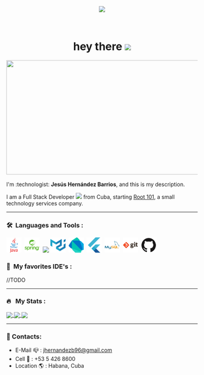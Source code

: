 <p align="center"><img src="https://media.giphy.com/media/M9gbBd9nbDrOTu1Mqx/giphy.gif" width="100"/></p>
<p align="center">
<p align="center"><img src="https://komarev.com/ghpvc/?username=JesusHdezWaterloo&style=flat-square&color=blue" alt=""></p>

<h1 align="center">hey there <img src="https://media.giphy.com/media/hvRJCLFzcasrR4ia7z/giphy.gif" width="30px"></h1>

<p align="center"><img src="https://media.giphy.com/media/dWesBcTLavkZuG35MI/giphy.gif" width="600" height="300"  /></p>


<p align="left"> 
I'm :technologist: <strong>Jesús Hernández Barrios</strong>, and this is my description.
</p>

I am a Full Stack Developer <img src="https://media.giphy.com/media/WUlplcMpOCEmTGBtBW/giphy.gif" width="30"> from Cuba, starting [Root 101](), a small technology services company.

---

### 🛠 &nbsp;Languages and Tools :

<p>
<img src="https://github.com/devicons/devicon/blob/master/icons/java/java-original-wordmark.svg" title="Java" alt="Java" width="40" height="40"/>&nbsp;
<img src="https://github.com/devicons/devicon/blob/master/icons/spring/spring-original-wordmark.svg" title="Spring" alt="Spring" width="40" height="40"/>&nbsp;
<img src="https://img.icons8.com/windows/50/000000/netbeans.png"/>
<img src="https://github.com/devicons/devicon/blob/master/icons/materialui/materialui-original.svg" title="Material UI" alt="Material UI" width="40" height="40"/>&nbsp;
<img src="https://github.com/devicons/devicon/blob/master/icons/dart/dart-original.svg" title="Dart" alt="Dart" width="40" height="40"/>&nbsp;
<img src="https://github.com/devicons/devicon/blob/master/icons/flutter/flutter-original.svg" title="Flutter" alt="Flutter" width="40" height="40"/>&nbsp;
<img src="https://github.com/devicons/devicon/blob/master/icons/mysql/mysql-original-wordmark.svg" title="MySQL"  alt="MySQL" width="40" height="40"/>&nbsp;
<img src="https://github.com/devicons/devicon/blob/master/icons/git/git-original-wordmark.svg" title="Git" **alt="Git" width="40" height="40"/>&nbsp;
<img src="https://github.com/devicons/devicon/blob/master/icons/github/github-original.svg" title="Github" **alt="Github" width="40" height="40"/>&nbsp;

</p>

### 🦄 &nbsp;My favorites IDE's :

<p>
//TODO
</p>

---

### 🔥 &nbsp; My Stats :

<a href="https://github-readme-stats.vercel.app/">
  <img align="center" src="https://github-readme-stats.vercel.app/api?username=JesusHdezWaterloo&count_private=true&theme=merko&show_icons=true" />
</a>

<a href="http://github-readme-streak-stats.herokuapp.com">
  <img align="center" src="http://github-readme-streak-stats.herokuapp.com?user=JesusHdezWaterloo&theme=dark&background=000000)](https://git.io/streak-stats" />
</a>

<a href="http://github-readme-streak-stats.herokuapp.com">
  <img align="center" src="https://github-readme-stats.vercel.app/api/top-langs/?username=JesusHdezWaterloo&layout=compact&theme=vision-friendly-dark" />
</a>


---

### :fax: Contacts:
- E-Mail :mailbox_closed: : jhernandezb96@gmail.com
- Cell :iphone: : +53 5 426 8600
- Location :earth_americas: : Habana, Cuba



